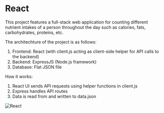 # React

This project features a full-stack web application for counting different nutrient intakes of a person throughout the day such as calories, fats, carbohydrates, proteins, etc. 

The architechture of the project is as follows:
  1. Frontend: React (with client.js acting as client-side helper for API calls to the backend)
  2. Backend: ExpressJS (Node.js framework)
  3. Database: Flat JSON file

How it works:
  1. React UI sends API requests using helper functions in client.js
  2. Express handles API routes
  3. Data is read from and written to data.json


![React](https://github.com/user-attachments/assets/5fa7c916-8339-456f-84a8-b97c3c3587fa)
